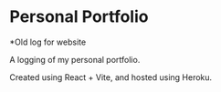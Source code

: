 # Personal Portfolio

*Old log for website

A logging of my personal portfolio. 

Created using React + Vite, and hosted using Heroku.
